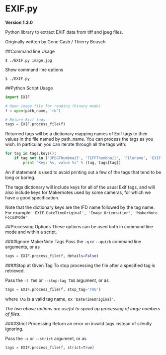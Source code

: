 EXIF.py
=======

**Version 1.3.0**

Python library to extract EXIF data from tiff and jpeg files.

Originally written by Gene Cash / Thierry Bousch.

##Command line Usage
```
$ ./EXIF.py image.jpg
```

Show command line options
```
$ ./EXIF.py
```

##Python Script Usage
```python
import EXIF

# Open image file for reading (binary mode)
f = open(path_name, 'rb')

# Return Exif tags
tags = EXIF.process_file(f)
```

Returned tags will be a dictionary mapping names of Exif tags to their
values in the file named by path_name.
You can process the tags as you wish. In particular, you can iterate through all the tags with:
```python
for tag in tags.keys():
    if tag not in ('JPEGThumbnail', 'TIFFThumbnail', 'Filename', 'EXIF MakerNote'):
        print "Key: %s, value %s" % (tag, tags[tag])
```

An if statement is used to avoid printing out a few of the tags that tend to be long or boring.

The tags dictionary will include keys for all of the usual Exif tags, and will also include keys for
Makernotes used by some cameras, for which we have a good specification.

Note that the dictionary keys are the IFD name followed by the tag name. For example:
`'EXIF DateTimeOriginal', 'Image Orientation', 'MakerNote FocusMode'`

##Processing Options
These options can be used both in command line mode and within a script.

####Ignore MakerNote Tags
Pass the `-q` or `--quick` command line arguments, or as
```python
tags = EXIF.process_file(f, details=False)
```
####Stop at Given Tag
To stop processing the file after a specified tag is retrieved.

Pass the `-t TAG` or `--stop-tag TAG` argument, or as
```python
tags = EXIF.process_file(f, stop_tag='TAG')
```
where `TAG` is a valid tag name, ex `'DateTimeOriginal'`.

*The two above options are useful to speed up processing of large numbers of files.*

####Strict Processing
Return an error on invalid tags instead of silently ignoring.

Pass the `-s` or `--strict` argument, or as
```python
tags = EXIF.process_file(f, strict=True)
```
